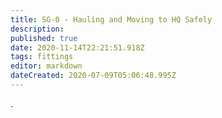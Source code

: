 ```yaml
---
title: SG-0 - Hauling and Moving to HQ Safely
description: 
published: true
date: 2020-11-14T22:21:51.918Z
tags: fittings
editor: markdown
dateCreated: 2020-07-09T05:06:48.995Z
---
```


.